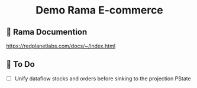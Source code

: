 <h1 align="center"> Demo Rama E-commerce </h1>  

## 📔 Rama Documention
https://redplanetlabs.com/docs/~/index.html

## 🏁 To Do
- [ ] Unify dataflow stocks and orders before sinking to the projection PState